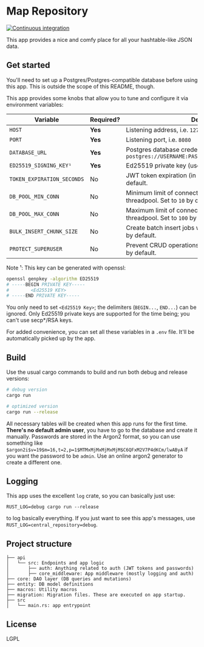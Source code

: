 # Map Repository

[![Continuous integration](https://github.com/rakbladsvalsen/repository/actions/workflows/ci.yml/badge.svg)](https://github.com/rakbladsvalsen/repository/actions/workflows/ci.yml)

This app provides a nice and comfy place for all your hashtable-like JSON data.

## Get started

You'll need to set up a Postgres/Postgres-compatible database before using this app. This is outside the scope of this README, though. 

This app provides some knobs that allow you to tune and configure it via environment variables:

| Variable                       | Required? |  Description                                                                                 |
|--------------------------------|-----------|----------------------------------------------------------------------------------------------|
| `HOST`                         | **Yes**   | Listening address, i.e. `127.0.0.1`                                                          |
| `PORT`                         | **Yes**   | Listening port, i.e. `8080`                                                                  |
| `DATABASE_URL`                 | **Yes**   | Postgres database credentials, i.e. `postgres://USERNAME:PASSWORD@IP_ADDRESS:HOST/DATABASE`  |
| `ED25519_SIGNING_KEY¹`         | **Yes**   | Ed25519 private key (used to sign JWT tokens)                                                |
| `TOKEN_EXPIRATION_SECONDS`     | No        | JWT token expiration (in seconds). Set to `5` minutes by default.                            |
| `DB_POOL_MIN_CONN`             | No        | Minimum limit of connections for the database threadpool. Set to `10` by default.            |
| `DB_POOL_MAX_CONN`             | No        | Maximum limit of connections for the database threadpool. Set to `100` by default.           |
| `BULK_INSERT_CHUNK_SIZE`       | No        | Create batch insert jobs with `N` entries at most. Set to `250` by default.                  |
| `PROTECT_SUPERUSER`            | No        | Prevent CRUD operations against superusers. Set to `true` by default.                        |

Note ¹: This key can be generated with openssl:
```bash
openssl genpkey -algorithm ED25519
# -----BEGIN PRIVATE KEY-----
#        <Ed25519 KEY>
# -----END PRIVATE KEY-----
```

You only need to set  `<Ed25519 Key>`; the delimiters (`BEGIN...`, `END...`) can be ignored. Only Ed25519 private keys are supported for the time being; you can't use secp*/RSA keys.

For added convenience, you can set all these variables in a `.env` file. It'll be automatically picked up by the app.

## Build

Use the usual cargo commands to build and run both debug and release versions:

```bash
# debug version
cargo run

# optimized version
cargo run --release
```

All necessary tables will be created when this app runs for the first time. **There's no default admin user**, you have to go to the database and create it manually. Passwords are stored in the Argon2 format, so you can use something like `$argon2i$v=19$m=16,t=2,p=1$MTMxMjMxMjMxMjM$C6QFxM2V7P4dKCm/lwAByA` if you want
the password to be `admin`. Use an online argon2 generator to create a different one.

## Logging

This app uses the excellent `log` crate, so you can basically just use:

```
RUST_LOG=debug cargo run --release
```

to log basically everything. If you just want to see this app's messages, use `RUST_LOG=central_repository=debug`.

## Project structure

``` 
├── api
│   └── src: Endpoints and app logic
│       ├── auth: Anything related to auth (JWT tokens and passwords)
│       ├── core_middleware: App middleware (mostly logging and auth)
├── core: DAO layer (DB queries and mutations)
├── entity: DB model definitions
├── macros: Utility macros
├── migration: Migration files. These are executed on app startup.
├── src
│   └── main.rs: app entrypoint

```

## License

LGPL